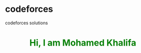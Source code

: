 # codeforces
codeforces solutions
<h1 style="text-align:center;color:green">Hi, I am Mohamed Khalifa
